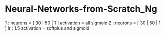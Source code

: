 # Neural-Networks-from-Scratch_Ng

1 : neurons = [ 30 | 50 | 1 ]
    activation = all sigmoid 
2 : neurons = [ 30 | 50 | 1 ]
    lr : 1.5
    activation = softplus and sigmoid
